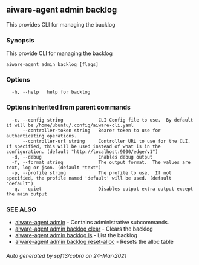 ## aiware-agent admin backlog

This provides CLI for managing the backlog

### Synopsis

This provide CLI for managing the backlog

```
aiware-agent admin backlog [flags]
```

### Options

```
  -h, --help   help for backlog
```

### Options inherited from parent commands

```
  -c, --config string             CLI Config file to use.  By default it will be /home/ubuntu/.config/aiware-cli.yaml
      --controller-token string   Bearer token to use for authenticating operations.
      --controller-url string     Controller URL to use for the CLI.  If specified, this will be used instead of what is in the configuration. (default "http://localhost:9000/edge/v1")
  -d, --debug                     Enables debug output
  -f, --format string             The output format.  The values are text, log or json. (default "text")
  -p, --profile string            The profile to use.  If not specified, the profile named 'default' will be used. (default "default")
  -q, --quiet                     Disables output extra output except the main output
```

### SEE ALSO

* [aiware-agent admin](/cli/aiware-agent_admin.md)	 - Contains administrative subcommands.
* [aiware-agent admin backlog clear](/cli/aiware-agent_admin_backlog_clear.md)	 - Clears the backlog
* [aiware-agent admin backlog ls](/cli/aiware-agent_admin_backlog_ls.md)	 - List the backlog
* [aiware-agent admin backlog reset-alloc](/cli/aiware-agent_admin_backlog_reset-alloc.md)	 - Resets the alloc table

###### Auto generated by spf13/cobra on 24-Mar-2021

